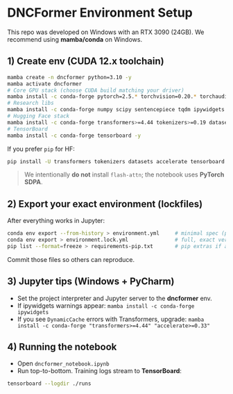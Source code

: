 # DNCFormer Environment Setup

This repo was developed on Windows with an RTX 3090 (24GB). We recommend using **mamba/conda** on Windows.

## 1) Create env (CUDA 12.x toolchain)
```bash
mamba create -n dncformer python=3.10 -y
mamba activate dncformer
# Core GPU stack (choose CUDA build matching your driver)
mamba install -c conda-forge pytorch=2.5.* torchvision=0.20.* torchaudio=2.5.* pytorch-cuda=12.6 -y
# Research libs
mamba install -c conda-forge numpy scipy sentencepiece tqdm ipywidgets jupyterlab -y
# Hugging Face stack
mamba install -c conda-forge transformers>=4.44 tokenizers>=0.19 datasets>=2.20 accelerate>=0.33 -y
# TensorBoard
mamba install -c conda-forge tensorboard -y
```

If you prefer `pip` for HF:
```bash
pip install -U transformers tokenizers datasets accelerate tensorboard
```

> We intentionally **do not** install `flash-attn`; the notebook uses **PyTorch SDPA**.

## 2) Export your exact environment (lockfiles)

After everything works in Jupyter:
```bash
conda env export --from-history > environment.yml     # minimal spec (portable)
conda env export > environment.lock.yml               # full, exact versions
pip list --format=freeze > requirements-pip.txt       # pip extras if any
```

Commit those files so others can reproduce.

## 3) Jupyter tips (Windows + PyCharm)
- Set the project interpreter and Jupyter server to the **dncformer** env.
- If ipywidgets warnings appear: `mamba install -c conda-forge ipywidgets`
- If you see `DynamicCache` errors with Transformers, upgrade: `mamba install -c conda-forge "transformers>=4.44" "accelerate>=0.33"`

## 4) Running the notebook
- Open `dncformer_notebook.ipynb`
- Run top-to-bottom. Training logs stream to **TensorBoard**:
```bash
tensorboard --logdir ./runs
```